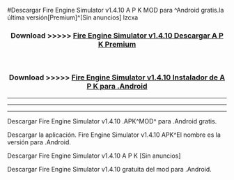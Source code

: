 #Descargar Fire Engine Simulator v1.4.10 A P K MOD para ^Android gratis.la última versión[Premium]^[Sin anuncios] lzcxa



<div align="center">
<h3>Download >>>>> <a href="https://es-web.web.app/?es= Fire Engine Simulator v1.4.10">Fire Engine Simulator v1.4.10 Descargar A P K Premium</a></h3><br>

<h3>Download >>>>> <a href="https://es-web.web.app/?es= Fire Engine Simulator v1.4.10">Fire Engine Simulator v1.4.10 Instalador de A P K para .Android</a></h3>
</div>


----------------------------------------------------------

----------------------------------------------------------

----------------------------------------------------------

Descargar Fire Engine Simulator v1.4.10 .APK^MOD^ para .Android gratis.

Descargar la aplicación. Fire Engine Simulator v1.4.10 APK^El nombre es la versión para .Android.

Descargar Fire Engine Simulator v1.4.10 A P K [Sin anuncios]

Descargar Fire Engine Simulator v1.4.10 gratuita del mod para .Android.